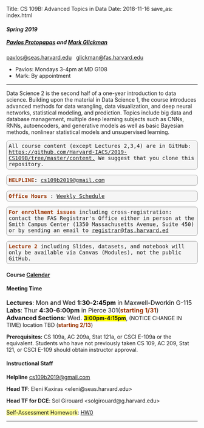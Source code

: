 Title: CS 109B: Advanced Topics in Data
Date: 2018-11-16
save_as: index.html



<h5>
Spring 2019 <br><br>
<a href="https://iacs.seas.harvard.edu/people/pavlos-protopapas">Pavlos Protopapas</a> and <a href='http://www.glicko.net/'>Mark Glickman</a></h5>
<a href="mailto:pavlos@seas.harvard.edu">pavlos@seas.harvard.edu</a>&nbsp; &nbsp;</span><span style="font-weight: 400;"><a href="mailto:glickman@fas.harvard.edu">glickman@fas.harvard.edu</a>


 
* Pavlos: Mondays 3-4pm at MD G108
* Mark: By appointment 

<hr> 


Data Science 2 is the second half of a one-year introduction to data science. Building upon the material in Data Science 1, the course introduces advanced methods for data wrangling, data visualization, and deep neural networks, statistical modeling, and prediction. Topics include big data and database management, multiple deep learning subjects such as CNNs, RNNs, autoencoders, and generative models as well as basic Bayesian methods, nonlinear statistical models and unsupervised learning. 


<pre>All course content (except Lectures 2,3,4) are in GitHub: <a href="https://github.com/Harvard-IACS/2019-CS109B/tree/master/content">https://github.com/Harvard-IACS/2019-CS109B/tree/master/content.</a> We suggest that you clone this repository.</pre>
<pre><strong><span><span style="color: #993300;">HELPLINE</span>: <a style="font-weight: 400;" href="mailto:cs109b2019@gmail.com">cs109b2019@gmail.com</a></span></strong></pre>

<pre><strong><span style="color: #993300;">Office Hours</span></strong> : <a title="Weekly Schedule" href="https://canvas.harvard.edu/courses/48088/pages/weekly-schedule" data-api-endpoint="https://canvas.harvard.edu/api/v1/courses/48088/pages/weekly-schedule" data-api-returntype="Page">Weekly Schedule</a></pre>


<pre><span><strong><span style="color: #993300;">For enrollment issues</span></strong> including cross-registration: contact the <strong style="font-weight: 400;">FAS Registrar's Office</strong> either in person at the Smith Campus Center (1350 Massachusetts Avenue, Suite 450) or by sending an email to <a style="font-weight: 400;" href="mailto:registrar@fas.harvard.edu">registrar@fas.harvard.ed</a></span></pre>
<pre><strong><span style="color: #993300;">Lecture 2</span></strong> including Slides, datasets, and notebook will only be available via Canvas (Modules), not the public GitHub.</pre>


<h4>Course&nbsp;<a class="" title="Link" href="https://canvas.harvard.edu/courses/48088/pages/calendar" data-preview-alt="" data-api-endpoint="https://canvas.harvard.edu/api/v1/courses/48088/pages/calendar" data-api-returntype="Page">Calendar</a></h4>
<h4><strong>Meeting Time</strong></h4>
<p><span style="font-size: 12pt;"><strong>Lectures</strong>: <span style="color: #000000;">Mon&nbsp;and Wed <strong>1:30‐2:45pm</strong> in Maxwell-Dworkin G-115</span></span><br /><span style="font-size: 12pt;"><strong>Labs</strong>: Thur <strong>4:30-6:00pm</strong> in Pierce 301(<span style="color: #993300;"><strong>starting 1/31</strong></span>)</span><span style="font-size: 12pt;"></span><br /><span style="font-size: 12pt;"><strong>Advanced Sections</strong>: Wed.&nbsp;</span><span style="background-color: #ffff00;"><strong>3</strong></span><span style="font-weight: 400;"><span style="background-color: #ffff00;"><strong>:00pm-4:15pm</strong></span>, (NOTICE CHANGE IN TIME) location TBD (<strong><span style="color: #993300;">starting 2/13</span></strong>)</span></p>
<p><strong>Prerequisite</strong><strong>s: </strong><span style="font-weight: 400;">CS 109a, A</span><span style="font-weight: 400;">C 209a, Stat 121a, or CSCI E-109a or the equivalent. Students who have not previously taken CS 109, AC 209, Stat 121, or CSCI E-109 should obtain instructor approval.</span></p>
<h4><strong>Instructional Staff</strong></h4>
<p><strong>Helpline</strong><span style="font-weight: 400;">&nbsp;<a href="mailto:cs109b2019@gmail.com">cs109b2019@gmail.com</a></span></p>
<p><strong>Head TF</strong><span style="font-weight: 400;">: Eleni Kaxiras &lt;eleni@seas.harvard.edu&gt;</span></p>
<p><strong>Head TF for DCE</strong><span style="font-weight: 400;">: Sol Girouard &lt;solgirouard@g.harvard.edu&gt;</span></p>
<p><span style="font-weight: 400;"><span style="background-color: #ffff99;">Self-Assessment Homework</span>: <a title="HW0" href="https://canvas.harvard.edu/courses/48088/assignments/262670" data-api-endpoint="https://canvas.harvard.edu/api/v1/courses/48088/assignments/262670" data-api-returntype="Assignment">HW0</a></span></p>
<hr />

<style>
pre {
  background-color: #F5F5F5;
  display: block;
  font-family: monospace;
  font-size: 14px;
  white-space: pre;
  border-color: #999999;
  border-width: 1px;
  border-style: solid;
  border-radius: 6px;
  margin: 1em 0;
  padding: 5px;
  white-space: pre-wrap;  
} 

.containerMain {
    display: flex;
    width: 100%;
    height: 300px;
}

.contentA {
    flex: 1;
    flex-direction:column;
 }

.contentB {
    flex: 3; 
  }
</style>
